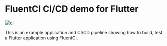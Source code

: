 # FluentCI CI/CD demo for Flutter

[![ci](https://github.com/fluentci-demos/fluentci-demo-flutter/actions/workflows/ci.yml/badge.svg)](https://github.com/fluentci-demos/fluentci-demo-flutter/actions/workflows/ci.yml)

This is an example application and CI/CD pipeline showing how to build, test a Flutter application using FluentCI.


